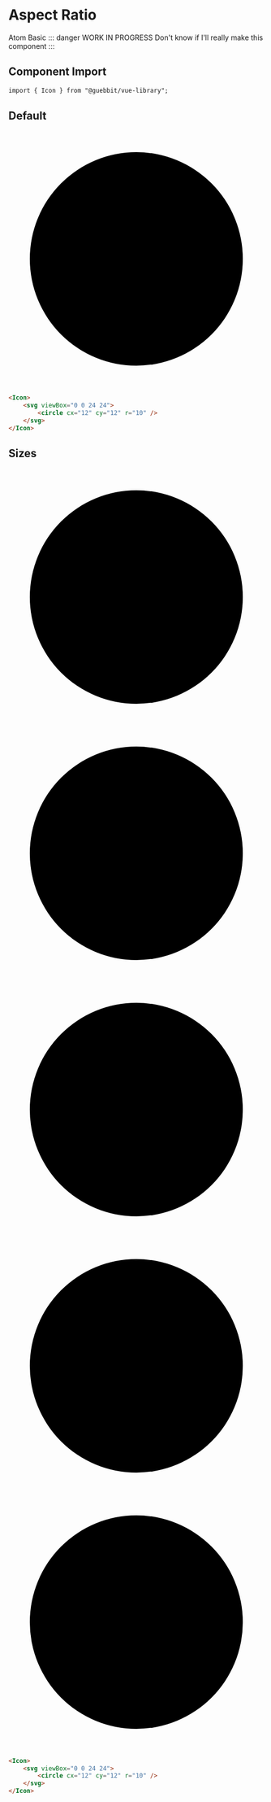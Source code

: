 # Aspect Ratio
<Badge type="tip">Atom</Badge> <Badge type="tip">Basic</Badge>
::: danger
WORK IN PROGRESS
Don't know if I'll really make this component
:::

## Component Import

```html
import { Icon } from "@guebbit/vue-library";
```

## Default

<div class="dev-section">
    <Icon>
        <svg viewBox="0 0 24 24">
            <circle cx="12" cy="12" r="10" />
        </svg>
    </Icon>
</div>

```html 
<Icon>
    <svg viewBox="0 0 24 24">
        <circle cx="12" cy="12" r="10" />
    </svg>
</Icon>
```


## Sizes

<div class="dev-section">
    <Icon size="xs">
        <svg viewBox="0 0 24 24">
            <circle cx="12" cy="12" r="10" />
        </svg>
    </Icon>
    <Icon size="sm">
        <svg viewBox="0 0 24 24">
            <circle cx="12" cy="12" r="10" />
        </svg>
    </Icon>
    <Icon size="md">
        <svg viewBox="0 0 24 24">
            <circle cx="12" cy="12" r="10" />
        </svg>
    </Icon>
    <Icon size="lg">
        <svg viewBox="0 0 24 24">
            <circle cx="12" cy="12" r="10" />
        </svg>
    </Icon>
    <Icon size="xl">
        <svg viewBox="0 0 24 24">
            <circle cx="12" cy="12" r="10" />
        </svg>
    </Icon>
</div>

```html {0}
<Icon>
    <svg viewBox="0 0 24 24">
        <circle cx="12" cy="12" r="10" />
    </svg>
</Icon>
```

<style lang="scss">
@use "../../theme.scss";
</style>

<script setup>
import { Icon } from "../../../src/";
</script>
